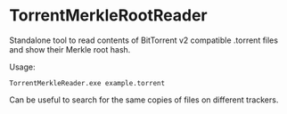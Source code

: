 # TorrentMerkleRootReader
Standalone tool to read contents of BitTorrent v2 compatible .torrent files and show their Merkle root hash.

Usage:
```
TorrentMerkleReader.exe example.torrent
```

Can be useful to search for the same copies of files on different trackers.
